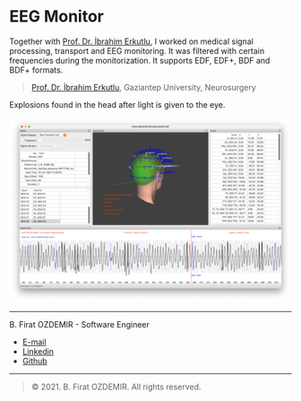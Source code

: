 # EEG Monitor

Together with [Prof. Dr. İbrahim Erkutlu](http://ibrahimerkutlu.com/Default.aspx), I worked on medical signal processing, transport and EEG monitoring. It was filtered with certain frequencies during the monitorization. It supports EDF, EDF+, BDF and BDF+ formats.

> [Prof. Dr. İbrahim Erkutlu](http://ibrahimerkutlu.com/Default.aspx), Gaziantep University, Neurosurgery


Explosions found in the head after light is given to the eye.

![EEG Monitor](assets/eeg-1.png)

---

B. Firat OZDEMIR - Software Engineer

* [E-mail](b.firat.ozdemir@gmail.com)
* [Linkedin](https://www.linkedin.com/in/bfiratozdemir/)
* [Github](https://github.com/JackCampbell)

---
> © 2021. B. Firat OZDEMIR. All rights reserved.


